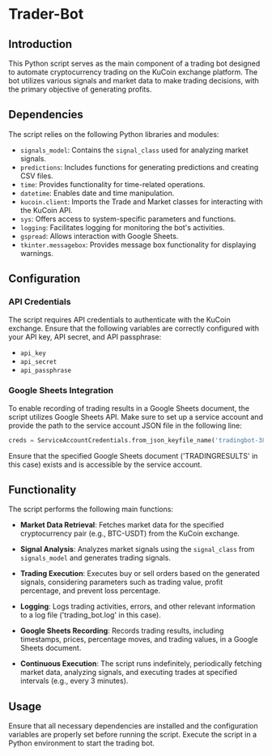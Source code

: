 # Trader-Bot

## Introduction

This Python script serves as the main component of a trading bot designed to automate cryptocurrency trading on the KuCoin exchange platform. The bot utilizes various signals and market data to make trading decisions, with the primary objective of generating profits.

## Dependencies

The script relies on the following Python libraries and modules:

- `signals_model`: Contains the `signal_class` used for analyzing market signals.
- `predictions`: Includes functions for generating predictions and creating CSV files.
- `time`: Provides functionality for time-related operations.
- `datetime`: Enables date and time manipulation.
- `kucoin.client`: Imports the Trade and Market classes for interacting with the KuCoin API.
- `sys`: Offers access to system-specific parameters and functions.
- `logging`: Facilitates logging for monitoring the bot's activities.
- `gspread`: Allows interaction with Google Sheets.
- `tkinter.messagebox`: Provides message box functionality for displaying warnings.

## Configuration

### API Credentials

The script requires API credentials to authenticate with the KuCoin exchange. Ensure that the following variables are correctly configured with your API key, API secret, and API passphrase:

- `api_key`
- `api_secret`
- `api_passphrase`

### Google Sheets Integration

To enable recording of trading results in a Google Sheets document, the script utilizes Google Sheets API. Make sure to set up a service account and provide the path to the service account JSON file in the following line:

```python
creds = ServiceAccountCredentials.from_json_keyfile_name('tradingbot-388122-bf66d2bf966b.json', scope)
```

Ensure that the specified Google Sheets document ('TRADINGRESULTS' in this case) exists and is accessible by the service account.

## Functionality

The script performs the following main functions:

- **Market Data Retrieval**: Fetches market data for the specified cryptocurrency pair (e.g., BTC-USDT) from the KuCoin exchange.
  
- **Signal Analysis**: Analyzes market signals using the `signal_class` from `signals_model` and generates trading signals.
  
- **Trading Execution**: Executes buy or sell orders based on the generated signals, considering parameters such as trading value, profit percentage, and prevent loss percentage.
  
- **Logging**: Logs trading activities, errors, and other relevant information to a log file ('trading_bot.log' in this case).
  
- **Google Sheets Recording**: Records trading results, including timestamps, prices, percentage moves, and trading values, in a Google Sheets document.
  
- **Continuous Execution**: The script runs indefinitely, periodically fetching market data, analyzing signals, and executing trades at specified intervals (e.g., every 3 minutes).

## Usage

Ensure that all necessary dependencies are installed and the configuration variables are properly set before running the script. Execute the script in a Python environment to start the trading bot.
